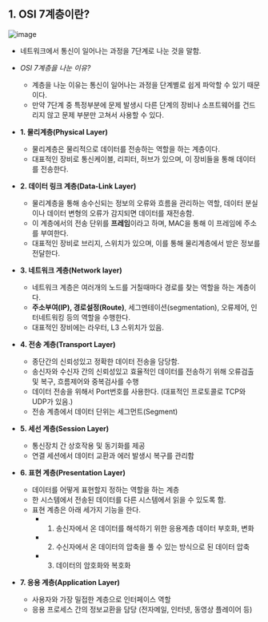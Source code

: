 ## 1. OSI 7계층이란?
![image](https://user-images.githubusercontent.com/29484377/138076764-e52c5d66-5d1b-41ca-b3f0-1644abb060b3.png)

 - 네트워크에서 통신이 일어나는 과정을 7단계로 나눈 것을 말함.
 - *OSI 7계층을 나눈 이유?*
    - 계층을 나눈 이유는 통신이 일어나는 과정을 단계별로 쉽게 파악할 수 있기 때문이다.
    - 만약 7단계 중 특정부분에 문제 발생시 다른 단계의 장비나 소프트웨어를 건드리지 않고 문제 부분만 고쳐서 사용할 수 있다.
  
 - **1. 물리계층(Physical Layer)** 
    - 물리계층은 물리적으로 데이터를 전송하는 역할을 하는 계층이다.
    - 대표적인 장비로 통신케이블, 리피터, 허브가 있으며, 이 장비들을 통해 데이터를 전송한다.
 - **2. 데이터 링크 계층(Data-Link Layer)**
    - 물리계층을 통해 송수신되는 정보의 오류와 흐름을 관리하는 역할, 데이터 분실이나 데이터 변형의 오류가 감지되면 데이터를 재전송함.
    - 이 계층에서의 전송 단위를 **프레임**이라고 하며, MAC을 통해 이 프레임에 주소를 부여한다.
    - 대표적인 장비로 브리지, 스위치가 있으며, 이를 통해 물리계층에서 받은 정보를 전달한다.
 - **3. 네트워크 계층(Network layer)**
    - 네트워크 계층은 여러개의 노드를 거칠때마다 경로를 찾는 역할을 하는 계층이다.
    - **주소부여(IP), 경로설정(Route)**, 세그멘테이션(segmentation), 오류제어, 인터네트워킹 등의 역할을 수행한다.
    - 대표적인 장비에는 라우터, L3 스위치가 있음.
 - **4. 전송 계층(Transport Layer)**
    - 종단간의 신뢰성있고 정확한 데이터 전송을 담당함.
    - 송신자와 수신자 간의 신뢰성있고 효율적인 데이터를 전송하기 위해 오류검출 및 복구, 흐름제어와 중복검사를 수행
    - 데이터 전송을 위해서 Port번호를 사용한다. (대표적인 프로토콜로 TCP와 UDP가 있음.)
    - 전송 계층에서 데이터 단위는 세그먼트(Segment)
 - **5. 세선 계층(Session Layer)**
    - 통신장치 간 상호작용 및 동기화를 제공
    - 연결 세션에서 데이터 교환과 에러 발생시 복구를 관리함
 - **6. 표현 계층(Presentation Layer)**
    - 데이터를 어떻게 표현할지 정하는 역할을 하는 계층
    - 한 시스템에서 전송된 데이터를 다른 시스템에서 읽을 수 있도록 함.
    - 표현 계층은 아래 세가지 기능을 한다.
      - 1. 송신자에서 온 데이터를 해석하기 위한 응용계층 데이터 부호화, 변화
      - 2. 수신자에서 온 데이터의 압축을 풀 수 있는 방식으로 된 데이터 압축
      - 3. 데이터의 암호화와 복호화
  - **7. 응용 계층(Application Layer)**
     - 사용자와 가장 밀접한 계층으로 인터페이스 역할
     - 응용 프로세스 간의 정보교환을 담당 (전자메일, 인터넷, 동영상 플레이어 등)
